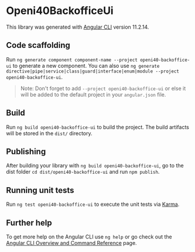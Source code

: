 # Openi40BackofficeUi

This library was generated with [Angular CLI](https://github.com/angular/angular-cli) version 11.2.14.

## Code scaffolding

Run `ng generate component component-name --project openi40-backoffice-ui` to generate a new component. You can also use `ng generate directive|pipe|service|class|guard|interface|enum|module --project openi40-backoffice-ui`.
> Note: Don't forget to add `--project openi40-backoffice-ui` or else it will be added to the default project in your `angular.json` file. 

## Build

Run `ng build openi40-backoffice-ui` to build the project. The build artifacts will be stored in the `dist/` directory.

## Publishing

After building your library with `ng build openi40-backoffice-ui`, go to the dist folder `cd dist/openi40-backoffice-ui` and run `npm publish`.

## Running unit tests

Run `ng test openi40-backoffice-ui` to execute the unit tests via [Karma](https://karma-runner.github.io).

## Further help

To get more help on the Angular CLI use `ng help` or go check out the [Angular CLI Overview and Command Reference](https://angular.io/cli) page.
